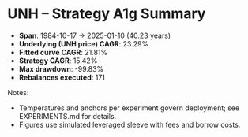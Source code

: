 # UNH – Strategy A1g Summary

- **Span**: 1984-10-17 → 2025-01-10 (40.23 years)
- **Underlying (UNH price) CAGR**: 23.29%
- **Fitted curve CAGR**: 21.81%
- **Strategy CAGR**: 15.42%
- **Max drawdown**: -99.83%
- **Rebalances executed**: 171

Notes:

- Temperatures and anchors per experiment govern deployment; see EXPERIMENTS.md for details.
- Figures use simulated leveraged sleeve with fees and borrow costs.
